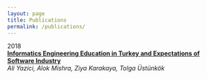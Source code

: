 ```yaml
---
layout: page
title: Publications
permalink: /publications/
---
```


2018  
[**Informatics Engineering Education in Turkey and Expectations of Software Industry**](https://ieeexplore.ieee.org/abstract/document/8566669)  
*Ali Yazici, Alok Mishra, Ziya Karakaya, Tolga Üstünkök*